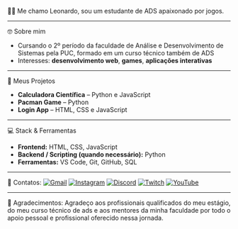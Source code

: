 🐱‍👤 Me chamo Leonardo, sou um estudante de ADS apaixonado por jogos.

---

🤓 Sobre mim
- Cursando o 2º período da faculdade de Análise e Desenvolvimento de Sistemas pela PUC, formado em um curso técnico também de ADS  
- Interesses: **desenvolvimento web**, **games**, **aplicações interativas**  

---

📓 Meus Projetos
- **Calculadora Científica** – Python e JavaScript  
- **Pacman Game** – Python  
- **Login App** – HTML, CSS e JavaScript  

---

💻 Stack & Ferramentas
- **Frontend:** HTML, CSS, JavaScript  
- **Backend / Scripting (quando necessário):** Python  
- **Ferramentas:** VS Code, Git, GitHub, SQL

---

📱 Contatos:
[![Gmail](https://img.shields.io/badge/-Gmail-D14836?style=for-the-badge&logo=gmail&logoColor=white)](mailto:danileo.anselmo@gmail.com)
[![Instagram](https://img.shields.io/badge/-Instagram-E4405F?style=for-the-badge&logo=instagram&logoColor=white)](https://www.instagram.com/leo_kklj)
[![Discord](https://img.shields.io/badge/-Discord-5865F2?style=for-the-badge&logo=discord&logoColor=white)](https://discord.gg/kayn_sz)
[![Twitch](https://img.shields.io/badge/-Twitch-9146FF?style=for-the-badge&logo=twitch&logoColor=white)](https://www.twitch.tv/seuusuario)
[![YouTube](https://img.shields.io/badge/-YouTube-FF0000?style=for-the-badge&logo=youtube&logoColor=white)](https://www.youtube.com/c/kaynsz22)

---

📣 Agradecimentos:
Agradeço aos profissionais qualificados do meu estágio, do meu curso técnico de ads e aos mentores da minha faculdade por todo o apoio pessoal e profissional oferecido nessa jornada.
